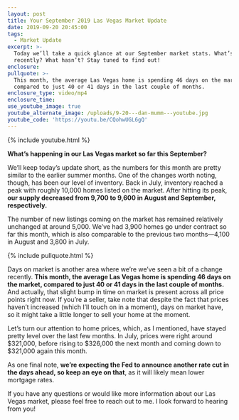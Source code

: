 ```yaml
---
layout: post
title: Your September 2019 Las Vegas Market Update
date: 2019-09-20 20:45:00
tags:
  - Market Update
excerpt: >-
  Today we’ll take a quick glance at our September market stats. What’s changed
  recently? What hasn’t? Stay tuned to find out!
enclosure:
pullquote: >-
  This month, the average Las Vegas home is spending 46 days on the market,
  compared to just 40 or 41 days in the last couple of months.
enclosure_type: video/mp4
enclosure_time:
use_youtube_image: true
youtube_alternate_image: /uploads/9-20---dan-mumm---youtube.jpg
youtube_code: 'https://youtu.be/CQohwUGL6gQ'
---
```


{% include youtube.html %}

**What’s happening in our Las Vegas market so far this September?&nbsp;**

We’ll keep today’s update short, as the numbers for this month are pretty similar to the earlier summer months. One of the changes worth noting, though, has been our level of inventory. Back in July, inventory reached a peak with roughly 10,000 homes listed on the market. After hitting its peak, **our supply decreased from 9,700 to 9,600 in August and September, respectively.**

The number of new listings coming on the market has remained relatively unchanged at around 5,000. We’ve had 3,900 homes go under contract so far this month, which is also comparable to the previous two months—4,100 in August and 3,800 in July.&nbsp;

{% include pullquote.html %}

Days on market is another area where we’re we’ve seen a bit of a change recently. **This month, the average Las Vegas home is spending 46 days on the market, compared to just 40 or 41 days in the last couple of months.** And actually, that slight bump in time on market is present across all price points right now. If you’re a seller, take note that despite the fact that prices haven’t increased (which I’ll touch on in a moment), days on market have, so it might take a little longer to sell your home at the moment. &nbsp; &nbsp;&nbsp;

Let’s turn our attention to home prices, which, as I mentioned, have stayed pretty level over the last few months. In July, prices were right around $321,000, before rising to $326,000 the next month and coming down to $321,000 again this month.&nbsp;

As one final note, **we’re expecting the Fed to announce another rate cut in the days ahead, so keep an eye on that**, as it will likely mean lower mortgage rates.&nbsp;

If you have any questions or would like more information about our Las Vegas market, please feel free to reach out to me. I look forward to hearing from you\!